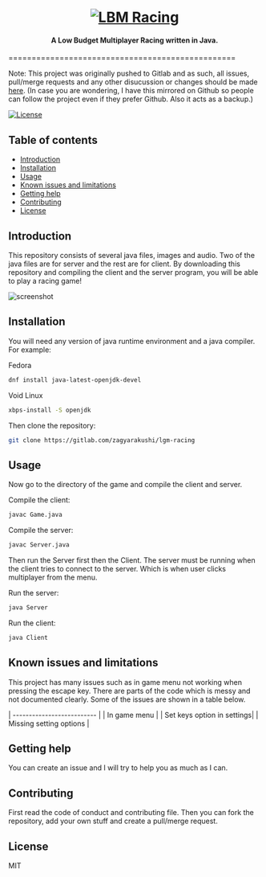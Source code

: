 <h1 align="center">
  <br>
  <a href="https://gitlab.com/zagyarakushi/lbm-racing"><img src="https://gitlab.com/zagyarakushi/lbm-racing/-/blob/main/images/kartGreen/kartGreen3.png" alt="LBM Racing"></a>
</h1>

<h4 align="center">A Low Budget Multiplayer Racing written in Java.</h4>
=================================================

Note: This project was originally pushed to Gitlab and as such, all issues, pull/merge requests and any other disucussion or changes should be made [here](https://gitlab.com/zagyarakushi/lbm-racing). (In case you are wondering, I have this mirrored on Github so people can follow the project even if they prefer Github. Also it acts as a backup.)

[![License](https://img.shields.io/badge/License-MIT-lightgray.svg?style=flat-square)]()


Table of contents
-----------------

* [Introduction](#introduction)
* [Installation](#installation)
* [Usage](#usage)
* [Known issues and limitations](#known-issues-and-limitations)
* [Getting help](#getting-help)
* [Contributing](#contributing)
* [License](#license)


Introduction
------------

This repository consists of several java files, images and audio. Two of the java files are for server and the rest are for client. By downloading this repository and compiling the client and the server program, you will be able to play a racing game!

![screenshot](https://)


Installation
------------

You will need any version of java runtime environment and a java compiler. For example:

Fedora
```bash
dnf install java-latest-openjdk-devel
```

Void Linux
```bash
xbps-install -S openjdk
```

Then clone the repository:
```bash
git clone https://gitlab.com/zagyarakushi/lgm-racing
```


Usage
-----

Now go to the directory of the game and compile the client and server.

Compile the client:
```bash
javac Game.java
```

Compile the server:
```bash
javac Server.java
```

Then run the Server first then the Client. The server must be running when the client tries to connect to the server. Which is when user clicks multiplayer from the menu.

Run the server:
```bash
java Server
```

Run the client:
```bash
java Client
```

Known issues and limitations
----------------------------

This project has many issues such as in game menu not working when pressing the escape key. There are parts of the code which is messy and not documented clearly. Some of the issues are shown in a table below.

| -------------------------- |
| In game menu               |
| Set keys option in settings|
| Missing setting options    |


Getting help
------------

You can create an issue and I will try to help you as much as I can.


Contributing
------------

First read the code of conduct and contributing file. Then you can fork the repository, add your own stuff and create a pull/merge request.


License
-------

MIT
